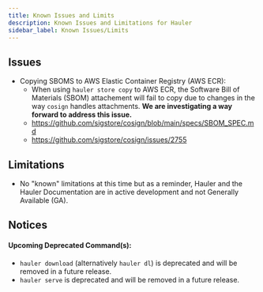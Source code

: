 ```yaml
---
title: Known Issues and Limits
description: Known Issues and Limitations for Hauler
sidebar_label: Known Issues/Limits
---
```


## Issues

- Copying SBOMS to AWS Elastic Container Registry (AWS ECR):
  - When using `hauler store copy` to AWS ECR, the Software Bill of Materials (SBOM) attachement will fail to copy due to changes in the way `cosign` handles attachments. **We are investigating a way forward to address this issue.**
  - https://github.com/sigstore/cosign/blob/main/specs/SBOM_SPEC.md
  - https://github.com/sigstore/cosign/issues/2755

## Limitations

- No "known" limitations at this time but as a reminder, Hauler and the Hauler Documentation are in active development and not Generally Available (GA).

## Notices

#### Upcoming Deprecated Command(s):

- `hauler download` (alternatively `hauler dl`) is deprecated and will be removed in a future release.
- `hauler serve` is deprecated and will be removed in a future release.
